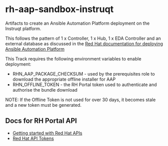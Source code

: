 # rh-aap-sandbox-instruqt

Artifacts to create an Ansible Automation Platform deployment on the Instruqt platform.

This follows the pattern of 1 x Controller, 1 x Hub, 1 x EDA Controller and an external database as discussed in the [Red Hat documentation for deploying Ansible Automation Platform](https://docs.redhat.com/en/documentation/red_hat_ansible_automation_platform/2.4/html/red_hat_ansible_automation_platform_installation_guide/assembly-platform-install-scenario#ref-single-controller-hub-eda-with-managed-db)

This Track requires the following environment variables to enable deployment:

* RHN_AAP_PACKAGE_CHECKSUM - used by the prerequisites role to download the appropriate offline installer for AAP
* RHN_OFFLINE_TOKEN - the RH Portal token used to authenticate and authorise the bundle download

NOTE: If the Offline Token is not used for over 30 days, it becomes stale and a new token must be generated.

## Docs for RH Portal API

- [Getting started with Red Hat APIs
](https://access.redhat.com/articles/3626371)
- [Red Hat API Tokens
](https://access.redhat.com/management/api)
